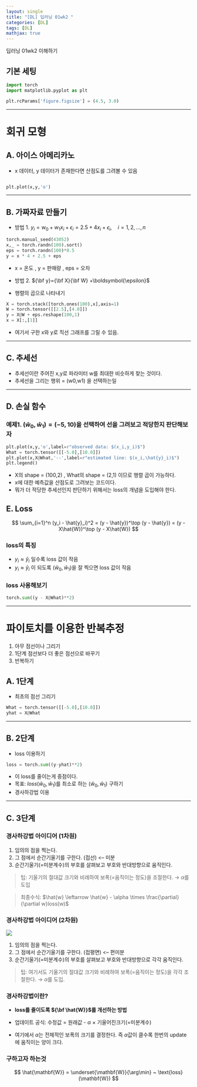```yaml
---
layout: single
title: "[DL] 딥러닝 01wk2 "
categories: [DL]
tags: [DL]
mathjax: true
---
```


딥러닝 01wk2 이해하기


## 기본 세팅
```python
import torch
import matplotlib.pyplot as plt

plt.rcParams['figure.figsize'] = (4.5, 3.0)
```
---

# 회귀 모형

## A. 아이스 아메리카노
- x 데이터, y 데이터가 존재한다면 산점도를 그려볼 수 있음

```python

plt.plot(x,y,'o')

```
---

## B. 가짜자료 만들기

- 방법 1. $y_i= w_0+w_1 x_i +\epsilon_i = 2.5 + 4x_i +\epsilon_i, \quad i=1,2,\dots,n$
  
```python
torch.manual_seed(43052)
x,_ = torch.randn(100).sort()
eps = torch.randn(100)*0.5
y = x * 4 + 2.5 + eps
```
- x = 온도 , y = 판매량 , eps = 오차
  
- 방법 2. ${\bf y}={\bf X}{\bf W} +\boldsymbol{\epsilon}$
- 행렬의 곱으로 나타내기
  
```python
X = torch.stack([torch.ones(100),x],axis=1)
W = torch.tensor([[2.5],[4.0]])
y = X@W + eps.reshape(100,1)
x = X[:,[1]]
```

- 여기서 구한 x와 y로 직선 그래프를 그릴 수 있음.
---

## C. 추세선 
- 추세선이란 주어진 x,y로 파라미터 w를 최대한 비슷하게 찾는 것이다.
- 추세선을 그리는 행위 =  (w0,w1) 을 선택하는일
---

## D. 손실 함수

### 예제1. $(\hat{w}_0,\hat{w}_1)=(-5,10)$을 선택하여 선을 그려보고 적당한지 판단해보자

```python
plt.plot(x,y,'o',label=r"observed data: $(x_i,y_i)$")
What = torch.tensor([[-5.0],[10.0]])
plt.plot(x,X@What,'--',label=r"estimated line: $(x_i,\hat{y}_i)$")
plt.legend()
```

- X의 shape = (100,2) , What의 shape = (2,1) 이므로 행렬 곱이 가능하다.
- x에 대한 예측값을 산점도로 그려보는 코드이다.
- 뭐가 더 적당한 추세선인지 판단하기 위해서는 loss의 개념을 도입해야 한다.

## E. Loss

$$
\sum_{i=1}^n (y_i - \hat{y}_i)^2 = (y - \hat{y})^\top (y - \hat{y}) = (y - X\hat{W})^\top (y - X\hat{W})
$$

### loss의 특징
- $y_i \approx \hat{y}_i$ 일수록 loss 값이 작음
- $y_i \approx \hat{y}_i$ 이 되도록 $(\hat{w}_0, \hat{w}_1)$을 잘 찍으면 loss 값이 작음 

### loss 사용해보기
```python
torch.sum((y - X@What)**2)
```
---

# 파이토치를 이용한 반복추정

1. 아무 점선이나 그리기
2. 1단계 점선보다 더 좋은 점선으로 바꾸기
3. 반복하기

## A. 1단계
- 최초의 점선 그리기

```python
What = torch.tensor([[-5.0],[10.0]])
yhat = X@What
```
---

## B. 2단계
- loss 이용하기

```python
loss = torch.sum((y-yhat)**2)
```
- 이 loss를 줄이는게 중점이다.
- 목표: $loss(\hat{w}_0,\hat{w}_1)$를 최소로 하는 $(\hat{w}_0,\hat{w}_1)$ 구하기
- 경사하강법 이용
---

## C. 3단계

### 경사하강법 아이디어 (1차원)
1.  임의의 점을 찍는다.
2.  그 점에서 순간기울기를 구한다. (접선) \<– 미분
3.  순간기울기(=미분계수)의 부호를 살펴보고 부호와 반대방향으로 움직인다.

> 팁: 기울기의 절대값 크기와 비례하여 보폭(=움직이는 정도)을 조절한다.
> $\to$ $\alpha$를 도입

> 최종수식:
> $\hat{w} \leftarrow \hat{w} - \alpha \times \frac{\partial}{\partial w}loss(w)$

### 경사하강법 아이디어 (2차원)

![](https://guebin.github.io/DL2024/posts/02wk-1_files/figure-html/cell-37-output-1.png)

1.  임의의 점을 찍는다.
2.  그 점에서 순간기울기를 구한다. (접평면) <– 편미분
3.  순간기울기(=미분계수)의 부호를 살펴보고 부호와 반대방향으로 각각 움직인다.

> 팁: 여기서도 기울기의 절대값 크기와 비례하여 보폭(=움직이는 정도)을 각각 조절한다. $\to$ $\alpha$를 도입.

### 경사하강법이란?
- **loss를 줄이도록 ${\bf \hat{W}}$를 개선하는 방법**

-   업데이트 공식: 수정값 = 원래값 - $\alpha$ $\times$ 기울어진크기(=미분계수)
-   여기에서 $\alpha$는 전체적인 보폭의 크기를 결정한다. 즉 $\alpha$값이 클수록 한번의 update에 움직이는 양이 크다.

### 구하고자 하는것
$$
\hat{\mathbf{W}} = \underset{\mathbf{W}}{\arg\min} ~ \text{loss}(\mathbf{W})
$$
